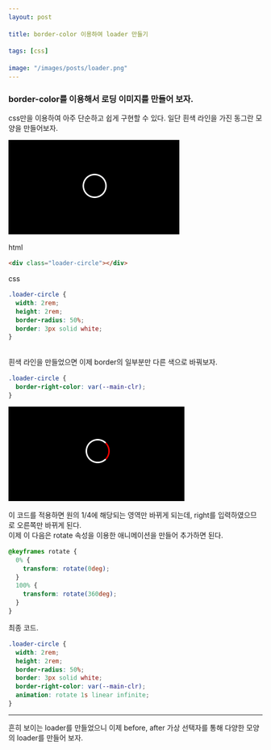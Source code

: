 ```yaml
---
layout: post

title: border-color 이용하여 loader 만들기

tags: [css]

image: "/images/posts/loader.png"
---
```


### border-color를 이용해서 로딩 이미지를 만들어 보자.

css만을 이용하여 아주 단순하고 쉽게 구현할 수 있다.
일단 흰색 라인을 가진 동그란 모양을 만들어보자.

<img src="/images/posts/loader-white.png">

html

```html
<div class="loader-circle"></div>
```

css

```css
.loader-circle {
  width: 2rem;
  height: 2rem;
  border-radius: 50%;
  border: 3px solid white;
}
```

<br>
흰색 라인을 만들었으면 이제 border의 일부분만 다른 색으로 바꿔보자.

```css
.loader-circle {
  border-right-color: var(--main-clr);
}
```

<img src="/images/posts/loader-red.png">

이 코드를 적용하면 원의 1/4에 해당되는 영역만 바뀌게 되는데, right를 입력하였으므로 오른쪽만 바뀌게 된다.
<br>
이제 이 다음은 rotate 속성을 이용한 애니메이션을 만들어 추가하면 된다.

```css
@keyframes rotate {
  0% {
    transform: rotate(0deg);
  }
  100% {
    transform: rotate(360deg);
  }
}
```

최종 코드.

```css
.loader-circle {
  width: 2rem;
  height: 2rem;
  border-radius: 50%;
  border: 3px solid white;
  border-right-color: var(--main-clr);
  animation: rotate 1s linear infinite;
}
```

---

흔히 보이는 loader를 만들었으니 이제 before, after 가상 선택자를 통해 다양한 모양의 loader를 만들어 보자.

